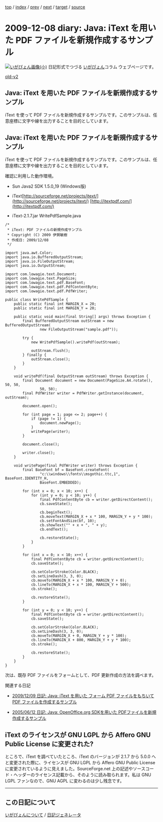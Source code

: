 [top](https://igapyon.github.io/diary/) 
 / [index](https://igapyon.github.io/diary/2009/index.html) 
 / [prev](https://igapyon.github.io/diary/2009/ig091205.html) 
 / [next](https://igapyon.github.io/diary/2009/ig091209.html) 
 / [target](https://igapyon.github.io/diary/2009/ig091208.html) 
 / [source](https://github.com/igapyon/diary/blob/gh-pages/2009/ig091208.html.src.md) 

2009-12-08 diary: Java: iText を用いた PDF ファイルを新規作成するサンプル
=====================================================================================================
[![いがぴょん画像(小)](https://igapyon.github.io/diary/images/iga200306s.jpg "いがぴょん")](https://igapyon.github.io/diary/memo/memoigapyon.html) 日記形式でつづる [いがぴょん](https://igapyon.github.io/diary/memo/memoigapyon.html)コラム ウェブページです。

[old-v2](ig091208-orig.html)

## Java: iText を用いた PDF ファイルを新規作成するサンプル

iText を使って PDF ファイルを新規作成するサンプルです。このサンプルは、任意座標に文字や線を出力することを目的としています。


## Java: iText を用いた PDF ファイルを新規作成するサンプル

iText を使って PDF ファイルを新規作成するサンプルです。このサンプルは、任意座標に文字や線を出力することを目的としています。

確認に利用した動作環境。

* Sun Java2 SDK 1.5.0_19 (Windows版)
  
* iText[http://sourceforge.net/projects/itext/](http://sourceforge.net/projects/itext/)
  [http://itextpdf.com/](http://itextpdf.com/)
  
* iText-2.1.7.jar
WritePdfSample.java

      
```
/*
 * iText: PDF ファイルの新規作成サンプル
 * Copyright (C) 2009 伊賀敏樹
 * 作成日: 2009/12/08
 */

import java.awt.Color;
import java.io.BufferedOutputStream;
import java.io.FileOutputStream;
import java.io.OutputStream;

import com.lowagie.text.Document;
import com.lowagie.text.PageSize;
import com.lowagie.text.pdf.BaseFont;
import com.lowagie.text.pdf.PdfContentByte;
import com.lowagie.text.pdf.PdfWriter;

public class WritePdfSample {
    public static final int MARGIN_X = 20;
    public static final int MARGIN_Y = 20;

    public static void main(final String[] args) throws Exception {
        final BufferedOutputStream outStream = new BufferedOutputStream(
                new FileOutputStream("sample.pdf"));

        try {
            new WritePdfSample().writePdf(outStream);

            outStream.flush();
        } finally {
            outStream.close();
        }
    }

    void writePdf(final OutputStream outStream) throws Exception {
        final Document document = new Document(PageSize.A4.rotate(), 50, 50,
                50, 50);
        final PdfWriter writer = PdfWriter.getInstance(document, outStream);

        document.open();

        for (int page = 1; page <= 2; page++) {
            if (page != 1) {
                document.newPage();
            }
            writePage(writer);
        }

        document.close();

        writer.close();
    }

    void writePage(final PdfWriter writer) throws Exception {
        final BaseFont bf = BaseFont.createFont(
                "c:\\windows\\fonts\\msgothic.ttc,1", BaseFont.IDENTITY_H,
                BaseFont.EMBEDDED);

        for (int x = 0; x < 10; x++) {
            for (int y = 0; y < 10; y++) {
                final PdfContentByte cb = writer.getDirectContent();
                cb.saveState();

                cb.beginText();
                cb.moveText(MARGIN_X + x * 100, MARGIN_Y + y * 100);
                cb.setFontAndSize(bf, 10);
                cb.showText("" + x + ", " + y);
                cb.endText();

                cb.restoreState();
            }
        }

        for (int x = 0; x < 10; x++) {
            final PdfContentByte cb = writer.getDirectContent();
            cb.saveState();

            cb.setColorStroke(Color.BLACK);
            cb.setLineDash(3, 3, 0);
            cb.moveTo(MARGIN_X + x * 100, MARGIN_Y + 0);
            cb.lineTo(MARGIN_X + x * 100, MARGIN_Y + 500);
            cb.stroke();

            cb.restoreState();
        }

        for (int y = 0; y < 10; y++) {
            final PdfContentByte cb = writer.getDirectContent();
            cb.saveState();

            cb.setColorStroke(Color.BLACK);
            cb.setLineDash(3, 3, 0);
            cb.moveTo(MARGIN_X + 0, MARGIN_Y + y * 100);
            cb.lineTo(MARGIN_X + 800, MARGIN_Y + y * 100);
            cb.stroke();

            cb.restoreState();
        }
    }
}
```

      

次は、既存 PDF ファイルをフォームとして、PDF 更新作成の方法を調べます。

関連する日記

* [2009/12/09 日記: Java: iText を用いた フォーム PDF ファイルをもちいて PDF ファイルを作成するサンプル](ig091209.html)
  
* [2005/06/12 日記: Java: OpenOffice.org SDKを用いた PDFファイルを新規作成するサンプル](../2005/ig050612.html)

## iText のライセンスが GNU LGPL から Affero GNU Public License に変更された?

ところで、iText を調べていたところ、iText のバージョンが 2.1.7 から 5.0.0 へと変更された際に、ライセンスが GNU
LGPL から Affero GNU Public License に変更されているように見えました。SourceForge.net 上の記述やソースコード・ヘッダーのライセンス記載から、そのように読み取られます。私は
GNU LGPL ファンなので、GNU AGPL に変わるのは少し残念です。

----------------------------------------------------------------------------------------------------

## この日記について
[いがぴょんについて](https://igapyon.github.io/diary/memo/memoigapyon.html) / [日記ジェネレータ](https://github.com/igapyon/igapyonv3)
